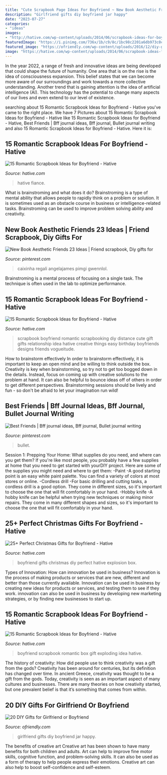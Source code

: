 ```yaml
---
title: "Cute Scrapbook Page Ideas For Boyfriend ~ New Book Aesthetic Friends 23 Ideas"
description: "Girlfriend gifts diy boyfriend jar happy"
date: "2023-07-27"
categories:
- "ideas"
images:
- "http://hative.com/wp-content/uploads/2014/06/scrapbook-ideas-for-boyfriend/14-scrapbook-ideas-for-lovers.jpg"
featuredImage: "https://i.pinimg.com/736x/1b/c9/8c/1bc98c2201a6db973c0c40ace211711f.jpg"
featured_image: "https://ofriendly.com/wp-content/uploads/2016/12/diy-gifts-for-girlfriend-or-boyfriend/6-diy-gifts-for-girlfriend-or-boyfriend.jpg"
image: "https://hative.com/wp-content/uploads/2014/06/scrapbook-ideas-for-boyfriend/12-scrapbook-ideas-for-lovers.jpg"
---
```



In the year 2022, a range of fresh and innovative ideas are being developed that could shape the future of humanity. One area that is on the rise is the idea of consciousness expansion. This belief states that we can become more aware of our surroundings and work towards a more collective understanding. Another trend that is gaining attention is the idea of artificial intelligence (AI). This technology has the potential to change many aspects of our lives and even extend to our level of existence.

	

		
searching about 15 Romantic Scrapbook Ideas for Boyfriend - Hative you've came to the right place. We have 7 Pictures about 15 Romantic Scrapbook Ideas for Boyfriend - Hative like 15 Romantic Scrapbook Ideas for Boyfriend - Hative, Best Friends | Bff journal ideas, Bff journal, Bullet journal writing and also 15 Romantic Scrapbook Ideas for Boyfriend - Hative. Here it is:
		
    
## 15 Romantic Scrapbook Ideas For Boyfriend - Hative

<img loading=lazy src="http://hative.com/wp-content/uploads/2014/06/scrapbook-ideas-for-boyfriend/14-scrapbook-ideas-for-lovers.jpg" onerror="this.onerror=null;this.src='https://tse3.mm.bing.net/th?id=OIP.7yqCcXCTzDaVwZay9thIkAHaJ4&amp;pid=15.1';" alt="15 Romantic Scrapbook Ideas for Boyfriend - Hative">

_Source: hative.com_

>hative fiance. 

	

What is brainstroming and what does it do?
Brainstroming is a type of mental ability that allows people to rapidly think on a problem or solution. It is sometimes used as an obstacle course in business or intelligence-related tasks. Brainstroming can be used to improve problem solving ability and creativity.

    
## New Book Aesthetic Friends 23 Ideas | Friend Scrapbook, Diy Gifts For

<img loading=lazy src="https://i.pinimg.com/originals/3b/71/e1/3b71e1a37cc130325da3e64b0621d034.jpg" onerror="this.onerror=null;this.src='https://tse2.mm.bing.net/th?id=OIP.X_r5SHgbjN2RqbSIMTK4hwAAAA&amp;pid=15.1';" alt="New Book Aesthetic Friends 23 Ideas | Friend scrapbook, Diy gifts for">

_Source: pinterest.com_

>caixinha regali angelajames pimgi gwennlol. 

	

Brainstroming is a mental process of focusing on a single task. The technique is often used in the lab to optimize performance.

    
## 15 Romantic Scrapbook Ideas For Boyfriend - Hative

<img loading=lazy src="https://hative.com/wp-content/uploads/2014/06/scrapbook-ideas-for-boyfriend/9-romantic-scrapbook-ideas.jpg" onerror="this.onerror=null;this.src='https://tse1.mm.bing.net/th?id=OIP.wBvu9RSKLVxcwA0kyY70_wHaHa&amp;pid=15.1';" alt="15 Romantic Scrapbook Ideas for Boyfriend - Hative">

_Source: hative.com_

>scrapbook boyfriend romantic scrapbooking diy distance cute gift gifts relationship idea hative creative things easy birthday boyfriends designs friends vogueitude. 

	

How to brainstorm effectively
In order to brainstorm effectively, it is important to keep an open mind and be willing to think outside the box. Creativity is key when brainstorming, so try not to get too bogged down in the details. Instead, focus on coming up with creative solutions to the problem at hand. It can also be helpful to bounce ideas off of others in order to get different perspectives. Brainstorming sessions should be lively and fun - so don't be afraid to let your imagination run wild!

    
## Best Friends | Bff Journal Ideas, Bff Journal, Bullet Journal Writing

<img loading=lazy src="https://i.pinimg.com/736x/1b/c9/8c/1bc98c2201a6db973c0c40ace211711f.jpg" onerror="this.onerror=null;this.src='https://tse2.mm.bing.net/th?id=OIP.TTBH4I78i8TOHk0E3zz6PgHaNK&amp;pid=15.1';" alt="Best Friends | Bff journal ideas, Bff journal, Bullet journal writing">

_Source: pinterest.com_

>bullet. 

	

Session 1: Prepping Your Home: What supplies do you need, and where can you get them?
If you're like most people, you probably have a few supplies at home that you need to get started with yourDIY project. Here are some of the supplies you might need and where to get them:
-Paint -A good starting point is an easy white paint palette. You can find a variety of colors at most stores or online. 
-Cordless drill -For basic drilling and cutting tasks, a cordless drill is a good option. They come in different sizes, so it's important to choose the one that will fit comfortably in your hand. 
-Hobby knife -A hobby knife can be helpful when trying new techniques or making minor repairs. They come in many different shapes and sizes, so it's important to choose the one that will fit comfortably in your hand.

    
## 25+ Perfect Christmas Gifts For Boyfriend - Hative

<img loading=lazy src="https://hative.com/wp-content/uploads/2015/11/christmas-gifts-for-boyfriend/7-christmas-gifts-for-boyfriend.jpg" onerror="this.onerror=null;this.src='https://tse1.mm.bing.net/th?id=OIP.dSP_dRawt1YAW-04i-vZSAHab3&amp;pid=15.1';" alt="25+ Perfect Christmas Gifts for Boyfriend - Hative">

_Source: hative.com_

>boyfriend gifts christmas diy perfect hative explosion box. 

	

Types of Innovation: How can innovation be used in business?
Innovation is the process of making products or services that are new, different and better than those currently available. Innovation can be used in business by creating new ideas for products or services, and testing them to see if they work. innovation can also be used in business by developing new marketing strategies, or by finding new businesses to start up.

    
## 15 Romantic Scrapbook Ideas For Boyfriend - Hative

<img loading=lazy src="https://hative.com/wp-content/uploads/2014/06/scrapbook-ideas-for-boyfriend/12-scrapbook-ideas-for-lovers.jpg" onerror="this.onerror=null;this.src='https://tse4.mm.bing.net/th?id=OIP.yiwNfX34iPyYoanmfhpJTwHaJ6&amp;pid=15.1';" alt="15 Romantic Scrapbook Ideas for Boyfriend - Hative">

_Source: hative.com_

>boyfriend scrapbook romantic box gift exploding idea hative. 

	

The history of creativity: How did people use to think creativity was a gift from the gods?
Creativity has been around for centuries, but its definition has changed over time. In ancient Greece, creativity was thought to be a gift from the gods. Today, creativity is seen as an important aspect of many cultures and businesses. There are many theories on how creativity started, but one prevalent belief is that it’s something that comes from within.

    
## 20 DIY Gifts For Girlfriend Or Boyfriend

<img loading=lazy src="https://ofriendly.com/wp-content/uploads/2016/12/diy-gifts-for-girlfriend-or-boyfriend/6-diy-gifts-for-girlfriend-or-boyfriend.jpg" onerror="this.onerror=null;this.src='https://tse1.mm.bing.net/th?id=OIP.VnIebUvP8OTjzlFzX6tfNQHaLG&amp;pid=15.1';" alt="20 DIY Gifts for Girlfriend or Boyfriend">

_Source: ofriendly.com_

>girlfriend gifts diy boyfriend jar happy. 

	

The benefits of creative art
Creative art has been shown to have many benefits for both children and adults. Art can help to improve fine motor skills, cognitive function, and problem-solving skills. It can also be used as a form of therapy to help people express their emotions. Creative art can also help to boost self-confidence and self-esteem.


